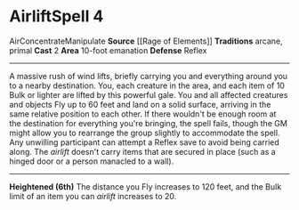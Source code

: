 ﻿---
actions: '[two-actions]'
area: 10-foot emanation
bloodline: null
component: null
cost: null
deity: null
domain: null
duration: null
element: Air
heighten: 6th
heighten_level: 4, 6
id: '1303'
lesson: null
level: '4'
mystery: null
name: Airlift
patron_theme: null
range: null
rarity: Common
requirement: null
saving_throw: Reflex
school: null
source: '[[DATABASE/source/Rage of Elements|Rage of Elements]]'
target: null
tradition:
- Arcane
- Primal
trait:
- '[[DATABASE/trait/Air|Air]]'
- '[[DATABASE/trait/Concentrate|Concentrate]]'
- '[[DATABASE/trait/Manipulate|Manipulate]]'
trigger: null
type: Spell

---
# Airlift<span class="item-type">Spell 4</span>

<span class="item-trait">Air</span><span class="item-trait">Concentrate</span><span class="item-trait">Manipulate</span>
**Source** [[Rage of Elements]]
**Traditions** arcane, primal
**Cast** <span class="action-icon">2</span> 
**Area** 10-foot emanation
**Defense** Reflex

---
A massive rush of wind lifts, briefly carrying you and everything around you to a nearby destination. You, each creature in the area, and each item of 10 Bulk or lighter are lifted by this powerful gale. You and all affected creatures and objects Fly up to 60 feet and land on a solid surface, arriving in the same relative position to each other. If there wouldn't be enough room at the destination for everything you're bringing, the spell fails, though the GM might allow you to rearrange the group slightly to accommodate the spell.
 Any unwilling participant can attempt a Reflex save to avoid being carried along. The _airlift_ doesn't carry items that are secured in place (such as a hinged door or a person manacled to a wall).

---
**Heightened (6th)** The distance you Fly increases to 120 feet, and the Bulk limit of an item you can _airlift_ increases to 20.